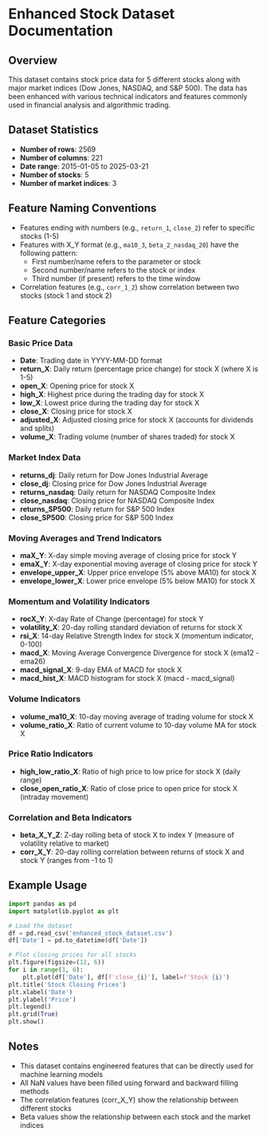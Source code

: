 # Enhanced Stock Dataset Documentation

## Overview
This dataset contains stock price data for 5 different stocks along with major market indices (Dow Jones, NASDAQ, and S&P 500). The data has been enhanced with various technical indicators and features commonly used in financial analysis and algorithmic trading.

## Dataset Statistics
- **Number of rows**: 2569
- **Number of columns**: 221
- **Date range**: 2015-01-05 to 2025-03-21
- **Number of stocks**: 5
- **Number of market indices**: 3

## Feature Naming Conventions
- Features ending with numbers (e.g., `return_1`, `close_2`) refer to specific stocks (1-5)
- Features with X_Y format (e.g., `ma10_3`, `beta_2_nasdaq_20`) have the following pattern:
  - First number/name refers to the parameter or stock
  - Second number/name refers to the stock or index
  - Third number (if present) refers to the time window
- Correlation features (e.g., `corr_1_2`) show correlation between two stocks (stock 1 and stock 2)

## Feature Categories

### Basic Price Data
- **Date**: Trading date in YYYY-MM-DD format
- **return_X**: Daily return (percentage price change) for stock X (where X is 1-5)
- **open_X**: Opening price for stock X
- **high_X**: Highest price during the trading day for stock X
- **low_X**: Lowest price during the trading day for stock X
- **close_X**: Closing price for stock X
- **adjusted_X**: Adjusted closing price for stock X (accounts for dividends and splits)
- **volume_X**: Trading volume (number of shares traded) for stock X

### Market Index Data
- **returns_dj**: Daily return for Dow Jones Industrial Average
- **close_dj**: Closing price for Dow Jones Industrial Average
- **returns_nasdaq**: Daily return for NASDAQ Composite Index
- **close_nasdaq**: Closing price for NASDAQ Composite Index
- **returns_SP500**: Daily return for S&P 500 Index
- **close_SP500**: Closing price for S&P 500 Index

### Moving Averages and Trend Indicators
- **maX_Y**: X-day simple moving average of closing price for stock Y
- **emaX_Y**: X-day exponential moving average of closing price for stock Y
- **envelope_upper_X**: Upper price envelope (5% above MA10) for stock X
- **envelope_lower_X**: Lower price envelope (5% below MA10) for stock X

### Momentum and Volatility Indicators
- **rocX_Y**: X-day Rate of Change (percentage) for stock Y
- **volatility_X**: 20-day rolling standard deviation of returns for stock X
- **rsi_X**: 14-day Relative Strength Index for stock X (momentum indicator, 0-100)
- **macd_X**: Moving Average Convergence Divergence for stock X (ema12 - ema26)
- **macd_signal_X**: 9-day EMA of MACD for stock X
- **macd_hist_X**: MACD histogram for stock X (macd - macd_signal)

### Volume Indicators
- **volume_ma10_X**: 10-day moving average of trading volume for stock X
- **volume_ratio_X**: Ratio of current volume to 10-day volume MA for stock X

### Price Ratio Indicators
- **high_low_ratio_X**: Ratio of high price to low price for stock X (daily range)
- **close_open_ratio_X**: Ratio of close price to open price for stock X (intraday movement)

### Correlation and Beta Indicators
- **beta_X_Y_Z**: Z-day rolling beta of stock X to index Y (measure of volatility relative to market)
- **corr_X_Y**: 20-day rolling correlation between returns of stock X and stock Y (ranges from -1 to 1)

## Example Usage
```python
import pandas as pd
import matplotlib.pyplot as plt

# Load the dataset
df = pd.read_csv('enhanced_stock_dataset.csv')
df['Date'] = pd.to_datetime(df['Date'])

# Plot closing prices for all stocks
plt.figure(figsize=(12, 6))
for i in range(1, 6):
    plt.plot(df['Date'], df[f'close_{i}'], label=f'Stock {i}')
plt.title('Stock Closing Prices')
plt.xlabel('Date')
plt.ylabel('Price')
plt.legend()
plt.grid(True)
plt.show()
```

## Notes
- This dataset contains engineered features that can be directly used for machine learning models
- All NaN values have been filled using forward and backward filling methods
- The correlation features (corr_X_Y) show the relationship between different stocks
- Beta values show the relationship between each stock and the market indices

